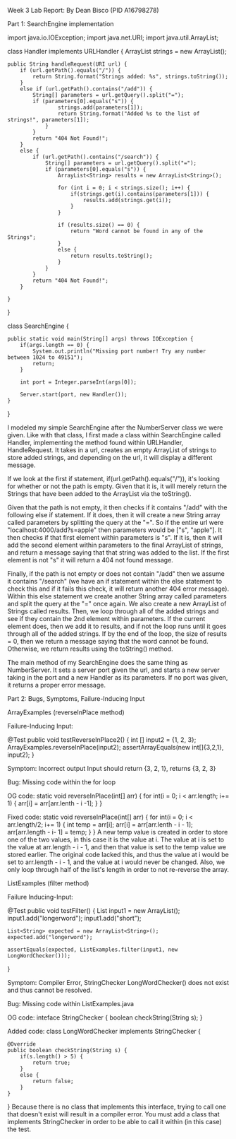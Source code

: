 Week 3 Lab Report: By Dean Bisco (PID A16798278)

Part 1: SearchEngine implementation

import java.io.IOException;
import java.net.URI;
import java.util.ArrayList;

class Handler implements URLHandler {
    ArrayList<String> strings = new ArrayList<String>();

    public String handleRequest(URI url) {
        if (url.getPath().equals("/")) {
            return String.format("Strings added: %s", strings.toString());
        }
        else if (url.getPath().contains("/add")) {
            String[] parameters = url.getQuery().split("=");
            if (parameters[0].equals("s")) {
                    strings.add(parameters[1]);
                    return String.format("Added %s to the list of strings!", parameters[1]);
                }
            }
            return "404 Not Found!";
        }
        else {
            if (url.getPath().contains("/search")) {
                String[] parameters = url.getQuery().split("=");
                if (parameters[0].equals("s")) {
                    ArrayList<String> results = new ArrayList<String>();

                    for (int i = 0; i < strings.size(); i++) {
                        if(strings.get(i).contains(parameters[1])) {
                            results.add(strings.get(i));
                        }
                    }

                    if (results.size() == 0) {
                        return "Word cannot be found in any of the Strings";
                    }
                    else {
                        return results.toString();
                    }
                }
            }
            return "404 Not Found!";
        }

    }
}

class SearchEngine {

    public static void main(String[] args) throws IOException {
        if(args.length == 0) {
            System.out.println("Missing port number! Try any number between 1024 to 49151");
            return;
        }

        int port = Integer.parseInt(args[0]);

        Server.start(port, new Handler());
    }
}

I modeled my simple SearchEngine after the NumberServer class we were given. Like with that class, I first made a class within SearchEngine called Handler, implementing the method found within URLHandler, HandleRequest. It takes in a url, creates an empty ArrayList of strings to store added strings, and depending on the url, it will display a different message.

If we look at the first if statement, if(url.getPath().equals("/")), it's looking for whether or not the path is empty. Given that it is, it will merely return the Strings that have been added to the ArrayList via the toString(). 

Given that the path is not empty, it then checks if it contains "/add" with the following else if statement. If it does, then it will create a new String array called parameters by splitting the query at the "=". So if the entire url were "localhost:4000/add?s=apple" then parameters would be ["s", "apple"]. It then checks if that first element within parameters is "s". If it is, then it will add the second element within parameters to the final ArrayList of strings, and return a message saying that that string was added to the list. If the first element is not "s" it will return a 404 not found message.

Finally, if the path is not empty or does not contain "/add" then we assume it contains "/search" (we have an if statement within the else statement to check this and if it fails this check, it will return another 404 error message). Within this else statement we create another String array called parameters and split the query at the "=" once again. We also create a new ArrayList of Strings called results. Then, we loop through all of the added strings and see if they contain the 2nd element within parameters. If the current element does, then we add it to results, and if not the loop runs until it goes through all of the added strings. If by the end of the loop, the size of results = 0, then we return a message saying that the word cannot be found. Otherwise, we return results using the toString() method.

The main method of my SearchEngine does the same thing as NumberServer. It sets a server port given the url, and starts a new server taking in the port and a new Handler as its parameters. If no port was given, it returns a proper error message.

Part 2: Bugs, Symptoms, Failure-Inducing Input

ArrayExamples (reverseInPlace method)

Failure-Inducing Input:

@Test
public void testReverseInPlace2() {
    int [] input2 = {1, 2, 3};
    ArrayExamples.reverseInPlace(input2);
    assertArrayEquals(new int[]{3,2,1}, input2);
}

Symptom: Incorrect output
Input should return {3, 2, 1}, returns {3, 2, 3}

Bug: Missing code within the for loop

OG code:
static void reverseInPlace(int[] arr) {
    for int(i = 0; i < arr.length; i+= 1) {
        arr[i] = arr[arr.lenth - i -1];
    }
}

Fixed code:
static void reverseInPlace(int[] arr) {
    for int(i = 0; i < arr.length/2; i+= 1) {
        int temp = arr[i];
        arr[i] = arr[arr.lenth - i - 1];
        arr[arr.length - i- 1] = temp;
    }
}
A new temp value is created in order to store one of the two values, in this case it is the value at i. The value at i is set to the value at arr.length - i - 1, and then that value is set to the temp value we stored earlier. The original code lacked this, and thus the value at i would be set to arr.length - i - 1, and the value at i would never be changed. Also, we only loop through half of the list's length in order to not re-reverse the array.

ListExamples (filter method) 

Failure Inducing-Input:

@Test
public void testFilter() {
    List<String> input1 = new ArrayList<String>();
    input1.add("longerword");
    input1.add("short");

    List<String> expected = new ArrayList<String>();
    expected.add("longerword");

    assertEquals(expected, ListExamples.filter(input1, new LongWordChecker()));
}

Symptom: Compiler Error, StringChecker LongWordChecker() does not exist and thus cannot be resolved.

Bug: Missing code within ListExamples.java 

OG code:
inteface StringChecker { boolean checkString(String s); }

Added code:
class LongWordChecker implements StringChecker {
  
    @Override
    public boolean checkString(String s) {
        if(s.length() > 5) {
            return true;
        }
        else {
            return false;
        }
    }
}
Because there is no class that implements this interface, trying to call one that doesn't exist will result in a compiler error. You must add a class that implements StringChecker in order to be able to call it within (in this case) the test.








